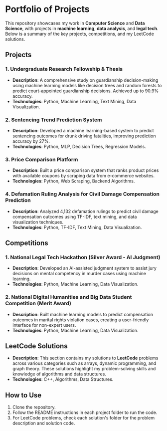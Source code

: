 # Portfolio of Projects

This repository showcases my work in **Computer Science** and **Data Science**, with projects in **machine learning**, **data analysis**, and **legal tech**. Below is a summary of the key projects, competitions, and my LeetCode solutions.

## Projects

### 1. **Undergraduate Research Fellowship & Thesis**
- **Description**: A comprehensive study on guardianship decision-making using machine learning models like decision trees and random forests to predict court-appointed guardianship decisions. Achieved up to 90.9% accuracy.
- **Technologies**: Python, Machine Learning, Text Mining, Data Visualization.

### 2. **Sentencing Trend Prediction System**
- **Description**: Developed a machine learning-based system to predict sentencing outcomes for drunk driving fatalities, improving prediction accuracy by 27%.
- **Technologies**: Python, MLP, Decision Trees, Regression Models.

### 3. **Price Comparison Platform**
- **Description**: Built a price comparison system that ranks product prices with available coupons by scraping data from e-commerce websites.
- **Technologies**: Python, Web Scraping, Backend Algorithms.

### 4. **Defamation Ruling Analysis for Civil Damage Compensation Prediction**
- **Description**: Analyzed 4,132 defamation rulings to predict civil damage compensation outcomes using TF-IDF, text mining, and data visualization techniques.
- **Technologies**: Python, TF-IDF, Text Mining, Data Visualization.

## Competitions

### 1. **National Legal Tech Hackathon (Silver Award - AI Judgment)**
- **Description**: Developed an AI-assisted judgment system to assist jury decisions on mental competency in murder cases using machine learning.
- **Technologies**: Python, Machine Learning, Data Visualization.

### 2. **National Digital Humanities and Big Data Student Competition (Merit Award)**
- **Description**: Built machine learning models to predict compensation outcomes in marital rights violation cases, creating a user-friendly interface for non-expert users.
- **Technologies**: Python, Machine Learning, Data Visualization.

## LeetCode Solutions

- **Description**: This section contains my solutions to **LeetCode** problems across various categories such as arrays, dynamic programming, and graph theory. These solutions highlight my problem-solving skills and knowledge of algorithms and data structures.
- **Technologies**: C++, Algorithms, Data Structures.

## How to Use

1. Clone the repository.
2. Follow the README instructions in each project folder to run the code.
3. For LeetCode problems, check each solution's folder for the problem description and solution code.


